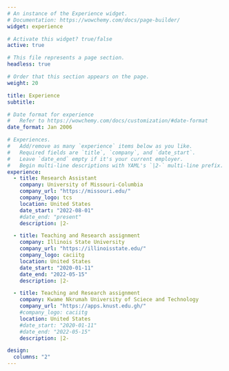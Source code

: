 ```yaml
---
# An instance of the Experience widget.
# Documentation: https://wowchemy.com/docs/page-builder/
widget: experience

# Activate this widget? true/false
active: true

# This file represents a page section.
headless: true

# Order that this section appears on the page.
weight: 20

title: Experience
subtitle:

# Date format for experience
#   Refer to https://wowchemy.com/docs/customization/#date-format
date_format: Jan 2006

# Experiences.
#   Add/remove as many `experience` items below as you like.
#   Required fields are `title`, `company`, and `date_start`.
#   Leave `date_end` empty if it's your current employer.
#   Begin multi-line descriptions with YAML's `|2-` multi-line prefix.
experience:
  - title: Research Assistant
    company: University of Missouri-Columbia
    company_url: "https://missouri.edu/"
    company_logo: tcs
    location: United States
    date_start: "2022-08-01"
    #date_end: "present"
    description: |2-

  - title: Teaching and Research assignment
    company: Illinois State University
    company_url: "https://illinoisstate.edu/"
    company_logo: caciitg
    location: United States
    date_start: "2020-01-11"
    date_end: "2022-05-15"
    description: |2-

  - title: Teaching and Research assignment
    company: Kwame Nkrumah University of Sciece and Technology
    company_url: "https://apps.knust.edu.gh/"
    #company_logo: caciitg
    location: United States
    #date_start: "2020-01-11"
    #date_end: "2022-05-15"
    description: |2-

design:
  columns: "2"
---
```


